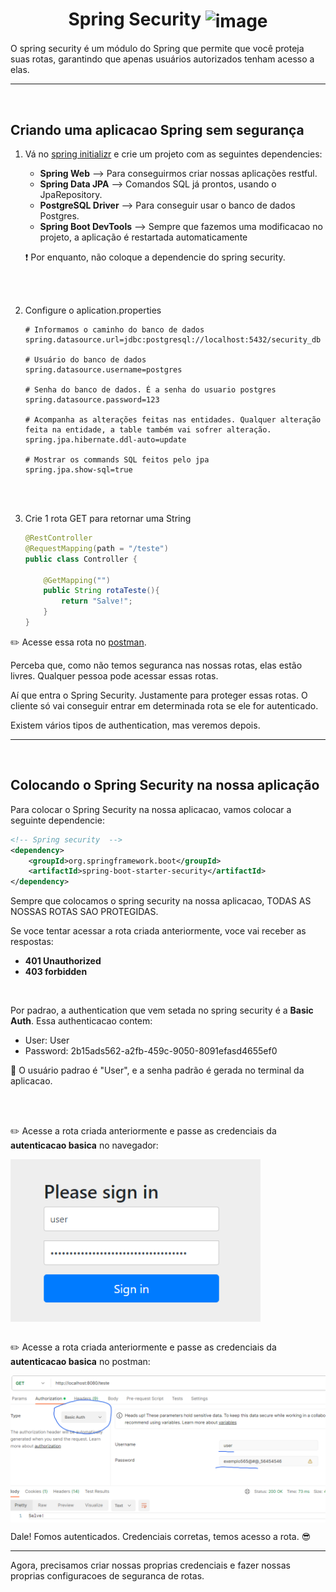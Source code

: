 <h1 align="center">
    <span>Spring Security</span>
    <img src="https://cdn3.iconfinder.com/data/icons/flat-set-1/64/flat_set_1-04-256.png" alt="image" width="100px" align="center">
</h1>

O spring security é um módulo do Spring que permite que você proteja suas rotas, garantindo que apenas usuários autorizados tenham acesso a elas.


<hr>
<br>

## Criando uma aplicacao Spring sem segurança

1. 
    Vá no [spring initializr](https://start.spring.io/) e crie um projeto com as seguintes dependencies:

    - **Spring Web** --> Para conseguirmos criar nossas aplicações restful.
    - **Spring Data JPA** --> Comandos SQL já prontos, usando o JpaRepository.
    - **PostgreSQL Driver** --> Para conseguir usar o banco de dados Postgres.
    - **Spring Boot DevTools** --> Sempre que fazemos uma modificacao no projeto, a aplicação é restartada automaticamente


    ❗ Por enquanto, não coloque a dependencie do spring security.

<br>
<br>

2. Configure o aplication.properties

    ```properties
    # Informamos o caminho do banco de dados
    spring.datasource.url=jdbc:postgresql://localhost:5432/security_db

    # Usuário do banco de dados
    spring.datasource.username=postgres

    # Senha do banco de dados. É a senha do usuario postgres
    spring.datasource.password=123

    # Acompanha as alterações feitas nas entidades. Qualquer alteração feita na entidade, a table também vai sofrer alteração.
    spring.jpa.hibernate.ddl-auto=update

    # Mostrar os commands SQL feitos pelo jpa
    spring.jpa.show-sql=true
    ```


<br>
<br>

3. Crie 1 rota GET para retornar uma String

    ```java
    @RestController
    @RequestMapping(path = "/teste")
    public class Controller {
        
        @GetMapping("")
        public String rotaTeste(){
            return "Salve!";
        }
    }
    ```
✏️ Acesse essa rota no [postman](https://www.postman.com/).


Perceba que, como não temos seguranca nas nossas rotas, elas estão livres. Qualquer pessoa pode acessar essas rotas. 

Aí que entra o Spring Security. Justamente para proteger essas rotas. O cliente só vai conseguir entrar em determinada rota se ele for autenticado.

Existem vários tipos de authentication, mas veremos depois.


<hr>
<br>

## Colocando o Spring Security na nossa aplicação

Para colocar o Spring Security na nossa aplicacao, vamos colocar a seguinte dependencie:

```xml
<!-- Spring security  -->
<dependency>
    <groupId>org.springframework.boot</groupId>
    <artifactId>spring-boot-starter-security</artifactId>
</dependency>
```

Sempre que colocamos o spring security na nossa aplicacao, TODAS AS NOSSAS ROTAS SAO PROTEGIDAS.

Se voce tentar acessar a rota criada anteriormente, voce vai receber as respostas:

- **401 Unauthorized**
- **403 forbidden**

<br>

Por padrao, a authentication que vem setada no spring security é a **Basic Auth**. Essa authenticacao contem:

- User: User
- Password: 2b15ads562-a2fb-459c-9050-8091efasd4655ef0


📖 O usuário padrao é "User", e a senha padrão é gerada no terminal da aplicacao.


<br>
<br>

✏️ Acesse a rota criada anteriormente e passe as credenciais da **autenticacao basica** no navegador:

<img src="../imgs/basic_auth_browser.png" alt="image example" width="400px" align="center">

<br>
<br>

✏️ Acesse a rota criada anteriormente e passe as credenciais da **autenticacao basica** no postman:

<img src="../imgs/basic_auth_postman.png" alt="image example" width="600px" align="center">

<br>

Dale! Fomos autenticados. Credenciais corretas, temos acesso a rota. 😎

<hr>

Agora, precisamos criar nossas proprias credenciais e fazer nossas proprias configuracoes de seguranca de rotas.